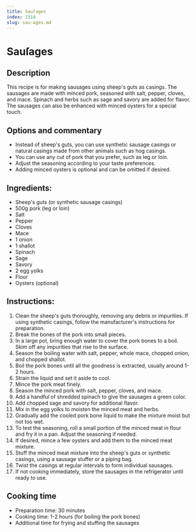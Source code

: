 ```yaml
---
title: Sauſages
index: 1514
slug: sau-ages.md
---
```


# Sauſages

## Description
This recipe is for making sausages using sheep's guts as casings. The sausages are made with minced pork, seasoned with salt, pepper, cloves, and mace. Spinach and herbs such as sage and savory are added for flavor. The sausages can also be enhanced with minced oysters for a special touch.

## Options and commentary
- Instead of sheep's guts, you can use synthetic sausage casings or natural casings made from other animals such as hog casings.
- You can use any cut of pork that you prefer, such as leg or loin.
- Adjust the seasoning according to your taste preferences.
- Adding minced oysters is optional and can be omitted if desired.

## Ingredients:
- Sheep's guts (or synthetic sausage casings)
- 500g pork (leg or loin)
- Salt
- Pepper
- Cloves
- Mace
- 1 onion
- 1 shallot
- Spinach
- Sage
- Savory
- 2 egg yolks
- Flour
- Oysters (optional)

## Instructions:
1. Clean the sheep's guts thoroughly, removing any debris or impurities. If using synthetic casings, follow the manufacturer's instructions for preparation.
2. Break the bones of the pork into small pieces.
3. In a large pot, bring enough water to cover the pork bones to a boil. Skim off any impurities that rise to the surface.
4. Season the boiling water with salt, pepper, whole mace, chopped onion, and chopped shallot.
5. Boil the pork bones until all the goodness is extracted, usually around 1-2 hours. 
6. Strain the liquid and set it aside to cool.
7. Mince the pork meat finely.
8. Season the minced pork with salt, pepper, cloves, and mace. 
9. Add a handful of shredded spinach to give the sausages a green color.
10. Add chopped sage and savory for additional flavor.
11. Mix in the egg yolks to moisten the minced meat and herbs.
12. Gradually add the cooled pork bone liquid to make the mixture moist but not too wet.
13. To test the seasoning, roll a small portion of the minced meat in flour and fry it in a pan. Adjust the seasoning if needed.
14. If desired, mince a few oysters and add them to the minced meat mixture.
15. Stuff the minced meat mixture into the sheep's guts or synthetic casings, using a sausage stuffer or a piping bag.
16. Twist the casings at regular intervals to form individual sausages.
17. If not cooking immediately, store the sausages in the refrigerator until ready to use.

## Cooking time
- Preparation time: 30 minutes
- Cooking time: 1-2 hours (for boiling the pork bones)
- Additional time for frying and stuffing the sausages